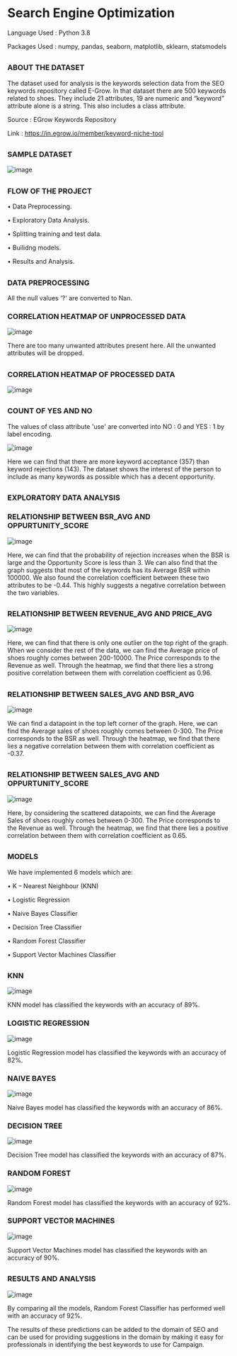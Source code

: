 # Search Engine Optimization

Language Used : Python 3.8

Packages Used : numpy, pandas, seaborn, matplotlib, sklearn, statsmodels

##
### ABOUT THE DATASET
The dataset used for analysis is the keywords selection data from the SEO keywords repository called E-Grow. In that dataset there are 500 keywords related to shoes. They include 21 attributes, 19 are numeric and “keyword” attribute alone is a string. This also includes a class attribute.

Source : EGrow Keywords Repository

Link : https://in.egrow.io/member/keyword-niche-tool

##
### SAMPLE DATASET
![image](https://user-images.githubusercontent.com/80042740/117948020-5fad6a00-b32e-11eb-9017-00afd89d8ed7.png)

##
### FLOW OF THE PROJECT
• Data Preprocessing.

• Exploratory Data Analysis.

• Splitting training and test data.

• Builidng models.

• Results and Analysis.

##
### DATA PREPROCESSING
All the null values '?' are converted to Nan.

### CORRELATION HEATMAP OF UNPROCESSED DATA
![image](https://user-images.githubusercontent.com/80042740/117949684-03e3e080-b330-11eb-8b7b-cb72250a3ed3.png)

There are too many unwanted attributes present here. All the unwanted attributes will be dropped.

##
### CORRELATION HEATMAP OF PROCESSED DATA
![image](https://user-images.githubusercontent.com/80042740/117949849-2d047100-b330-11eb-91b0-6a559ffb8a75.png)

##
### COUNT OF YES AND NO
The values of class attribute 'use' are converted into NO : 0 and YES : 1 by label encoding.

![image](https://user-images.githubusercontent.com/80042740/117950255-a00de780-b330-11eb-9d56-a007135127fa.png)

Here we can find that there are more keyword acceptance (357) than keyword rejections (143). The dataset shows the interest of the person to include as many keywords as possible which has a decent opportunity.

##
### EXPLORATORY DATA ANALYSIS

### RELATIONSHIP BETWEEN BSR_AVG AND OPPURTUNITY_SCORE
![image](https://user-images.githubusercontent.com/80042740/117950481-d9deee00-b330-11eb-9d58-4f12efe7fa91.png)

Here, we can find that the probability of rejection increases when the BSR is large and the Opportunity Score is less than 3. We can also find that the graph suggests that most of the keywords has its Average BSR within 100000. We also found the correlation coefficient between these two attributes to be -0.44. This highly suggests a negative correlation between the two variables.

##
### RELATIONSHIP BETWEEN REVENUE_AVG AND PRICE_AVG
![image](https://user-images.githubusercontent.com/80042740/117951338-b4061900-b331-11eb-978f-d1fca358569e.png)

Here, we can find that there is only one outlier on the top right of the graph. When we consider the rest of the data, we can find the Average price of shoes roughly comes between 200-10000. The Price corresponds to the Revenue as well. Through the heatmap, we find that there lies a strong positive correlation between them with correlation coefficient as 0.96.

##
### RELATIONSHIP BETWEEN SALES_AVG AND BSR_AVG
![image](https://user-images.githubusercontent.com/80042740/117951545-e57ee480-b331-11eb-90dd-5367f0a8ec1a.png)

We can find a datapoint in the top left corner of the graph. Here, we can find the Average sales of shoes roughly comes between 0-300. The Price corresponds to the BSR as well. Through the heatmap, we find that there lies a negative correlation between them with correlation coefficient as -0.37.

##
### RELATIONSHIP BETWEEN SALES_AVG AND OPPURTUNITY_SCORE
![image](https://user-images.githubusercontent.com/80042740/117951674-05160d00-b332-11eb-97b1-a4e5bbf7f115.png)

Here, by considering the scattered datapoints, we can find the Average Sales of shoes roughly comes between 0-300. The Price corresponds to the Revenue as well. Through the heatmap, we find that there lies a positive correlation between them with correlation coefficient as 0.65.

##
### MODELS
We have implemented 6 models which are:

• K – Nearest Neighbour (KNN)

• Logistic Regression

• Naive Bayes Classifier

• Decision Tree Classifier

• Random Forest Classifier

• Support Vector Machines Classifier

##
### KNN
![image](https://user-images.githubusercontent.com/80042740/117953021-5c68ad00-b333-11eb-97ef-fe7c4f51296e.png)

KNN model has classified the keywords with an accuracy of 89%.

### LOGISTIC REGRESSION
![image](https://user-images.githubusercontent.com/80042740/117953613-d0a35080-b333-11eb-947a-4f895829b74f.png)

Logistic Regression model has classified the keywords with an accuracy of 82%.

### NAIVE BAYES
![image](https://user-images.githubusercontent.com/80042740/117953732-f0d30f80-b333-11eb-8be1-2861f7e2fe82.png)

Naive Bayes model has classified the keywords with an accuracy of 86%.

### DECISION TREE
![image](https://user-images.githubusercontent.com/80042740/117953929-2841bc00-b334-11eb-8422-986dfc546030.png)

Decision Tree model has classified the keywords with an accuracy of 87%.

### RANDOM FOREST
![image](https://user-images.githubusercontent.com/80042740/117954106-50c9b600-b334-11eb-8ecc-9f8e74bf43c5.png)

Random Forest model has classified the keywords with an accuracy of 92%.

### SUPPORT VECTOR MACHINES
![image](https://user-images.githubusercontent.com/80042740/117954240-75be2900-b334-11eb-9075-597cca43c313.png)

Support Vector Machines model has classified the keywords with an accuracy of 90%.

##
### RESULTS AND ANALYSIS
![image](https://user-images.githubusercontent.com/80042740/117954591-cc2b6780-b334-11eb-9d1b-620e7143e4ac.png)

By comparing all the models, Random Forest Classifier has performed well with an accuracy of 92%. 

The results of these predictions can be added to the domain of SEO and can be used for providing suggestions in the domain by making it easy for professionals in identifying the best keywords to use for Campaign.
